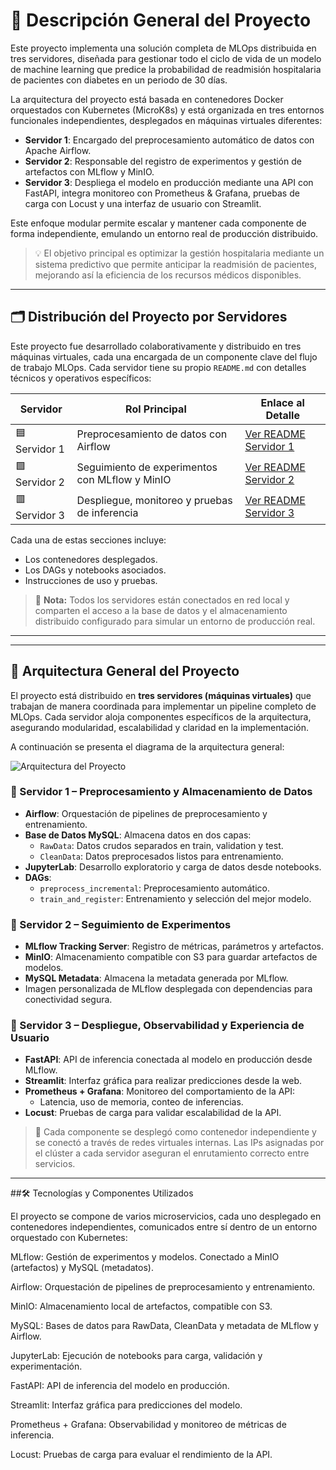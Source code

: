 # 🧠 Descripción General del Proyecto

Este proyecto implementa una solución completa de MLOps distribuida en tres servidores, diseñada para gestionar todo el ciclo de vida de un modelo de machine learning que predice la probabilidad de readmisión hospitalaria de pacientes con diabetes en un periodo de 30 días.

La arquitectura del proyecto está basada en contenedores Docker orquestados con Kubernetes (MicroK8s) y está organizada en tres entornos funcionales independientes, desplegados en máquinas virtuales diferentes:

- **Servidor 1**: Encargado del preprocesamiento automático de datos con Apache Airflow.
- **Servidor 2**: Responsable del registro de experimentos y gestión de artefactos con MLflow y MinIO.
- **Servidor 3**: Despliega el modelo en producción mediante una API con FastAPI, integra monitoreo con Prometheus & Grafana, pruebas de carga con Locust y una interfaz de usuario con Streamlit.

Este enfoque modular permite escalar y mantener cada componente de forma independiente, emulando un entorno real de producción distribuido.

> 💡 El objetivo principal es optimizar la gestión hospitalaria mediante un sistema predictivo que permite anticipar la readmisión de pacientes, mejorando así la eficiencia de los recursos médicos disponibles.

---

## 🗂️ Distribución del Proyecto por Servidores

Este proyecto fue desarrollado colaborativamente y distribuido en tres máquinas virtuales, cada una encargada de un componente clave del flujo de trabajo MLOps. Cada servidor tiene su propio `README.md` con detalles técnicos y operativos específicos:

| Servidor | Rol Principal                                   | Enlace al Detalle |
|----------|--------------------------------------------------|-------------------|
| 🟦 Servidor 1 | Preprocesamiento de datos con Airflow           | [Ver README Servidor 1](./Servidor1/README.md) |
| 🟩 Servidor 2 | Seguimiento de experimentos con MLflow y MinIO  | [Ver README Servidor 2](./Servidor2/README.md) |
| 🟥 Servidor 3 | Despliegue, monitoreo y pruebas de inferencia   | [Ver README Servidor 3](./Servidor3/README.md) |

Cada una de estas secciones incluye:
- Los contenedores desplegados.
- Los DAGs y notebooks asociados.
- Instrucciones de uso y pruebas.

> 📌 **Nota:** Todos los servidores están conectados en red local y comparten el acceso a la base de datos y el almacenamiento distribuido configurado para simular un entorno de producción real.

---

---

## 🧱 Arquitectura General del Proyecto

El proyecto está distribuido en **tres servidores (máquinas virtuales)** que trabajan de manera coordinada para implementar un pipeline completo de MLOps. Cada servidor aloja componentes específicos de la arquitectura, asegurando modularidad, escalabilidad y claridad en la implementación.

A continuación se presenta el diagrama de la arquitectura general:

![Arquitectura del Proyecto](![image](https://github.com/user-attachments/assets/ab94263f-fc2e-488d-b24f-562a5c87e984)) 

### 🔹 Servidor 1 – Preprocesamiento y Almacenamiento de Datos
- **Airflow**: Orquestación de pipelines de preprocesamiento y entrenamiento.
- **Base de Datos MySQL**: Almacena datos en dos capas:
  - `RawData`: Datos crudos separados en train, validation y test.
  - `CleanData`: Datos preprocesados listos para entrenamiento.
- **JupyterLab**: Desarrollo exploratorio y carga de datos desde notebooks.
- **DAGs**:
  - `preprocess_incremental`: Preprocesamiento automático.
  - `train_and_register`: Entrenamiento y selección del mejor modelo.

### 🔸 Servidor 2 – Seguimiento de Experimentos
- **MLflow Tracking Server**: Registro de métricas, parámetros y artefactos.
- **MinIO**: Almacenamiento compatible con S3 para guardar artefactos de modelos.
- **MySQL Metadata**: Almacena la metadata generada por MLflow.
- Imagen personalizada de MLflow desplegada con dependencias para conectividad segura.

### 🔺 Servidor 3 – Despliegue, Observabilidad y Experiencia de Usuario
- **FastAPI**: API de inferencia conectada al modelo en producción desde MLflow.
- **Streamlit**: Interfaz gráfica para realizar predicciones desde la web.
- **Prometheus + Grafana**: Monitoreo del comportamiento de la API:
  - Latencia, uso de memoria, conteo de inferencias.
- **Locust**: Pruebas de carga para validar escalabilidad de la API.

> 🧩 Cada componente se desplegó como contenedor independiente y se conectó a través de redes virtuales internas. Las IPs asignadas por el clúster a cada servidor aseguran el enrutamiento correcto entre servicios.

---
##🛠️ Tecnologías y Componentes Utilizados

El proyecto se compone de varios microservicios, cada uno desplegado en contenedores independientes, comunicados entre sí dentro de un entorno orquestado con Kubernetes:

MLflow: Gestión de experimentos y modelos. Conectado a MinIO (artefactos) y MySQL (metadatos).

Airflow: Orquestación de pipelines de preprocesamiento y entrenamiento.

MinIO: Almacenamiento local de artefactos, compatible con S3.

MySQL: Bases de datos para RawData, CleanData y metadata de MLflow y Airflow.

JupyterLab: Ejecución de notebooks para carga, validación y experimentación.

FastAPI: API de inferencia del modelo en producción.

Streamlit: Interfaz gráfica para predicciones del modelo.

Prometheus + Grafana: Observabilidad y monitoreo de métricas de inferencia.

Locust: Pruebas de carga para evaluar el rendimiento de la API.
